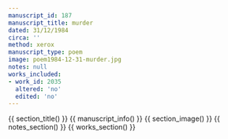 ```yaml
---
manuscript_id: 187
manuscript_title: murder
dated: 31/12/1984
circa: ''
method: xerox
manuscript_type: poem
image: poem1984-12-31-murder.jpg
notes: null
works_included:
- work_id: 2035
  altered: 'no'
  edited: 'no'
---
```


{{ section_title() }}
{{ manuscript_info() }}
{{ section_image() }}
{{ notes_section() }}
{{ works_section() }}
